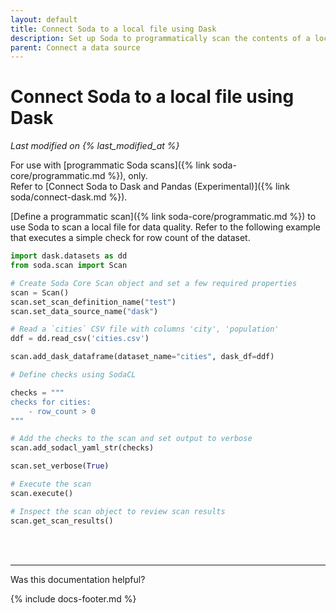 ```yaml
---
layout: default
title: Connect Soda to a local file using Dask
description: Set up Soda to programmatically scan the contents of a local file using Dask.
parent: Connect a data source
---
```


# Connect Soda to a local file using Dask
*Last modified on {% last_modified_at %}*

For use with [programmatic Soda scans]({% link soda-core/programmatic.md %}), only. <br />Refer to [Connect Soda to Dask and Pandas (Experimental)]({% link soda/connect-dask.md %}).

[Define a programmatic scan]({% link soda-core/programmatic.md %}) to use Soda to scan a local file for data quality. Refer to the following example that executes a simple check for row count of the dataset.

```python
import dask.datasets as dd
from soda.scan import Scan

# Create Soda Core Scan object and set a few required properties
scan = Scan()
scan.set_scan_definition_name("test")
scan.set_data_source_name("dask")

# Read a `cities` CSV file with columns 'city', 'population'
ddf = dd.read_csv('cities.csv')

scan.add_dask_dataframe(dataset_name="cities", dask_df=ddf)

# Define checks using SodaCL

checks = """
checks for cities:
    - row_count > 0
"""

# Add the checks to the scan and set output to verbose
scan.add_sodacl_yaml_str(checks)

scan.set_verbose(True)

# Execute the scan
scan.execute()

# Inspect the scan object to review scan results
scan.get_scan_results()
```

<br />
<br />

---

Was this documentation helpful?

<!-- LikeBtn.com BEGIN -->
<span class="likebtn-wrapper" data-theme="tick" data-i18n_like="Yes" data-ef_voting="grow" data-show_dislike_label="true" data-counter_zero_show="true" data-i18n_dislike="No"></span>
<script>(function(d,e,s){if(d.getElementById("likebtn_wjs"))return;a=d.createElement(e);m=d.getElementsByTagName(e)[0];a.async=1;a.id="likebtn_wjs";a.src=s;m.parentNode.insertBefore(a, m)})(document,"script","//w.likebtn.com/js/w/widget.js");</script>
<!-- LikeBtn.com END -->

{% include docs-footer.md %}